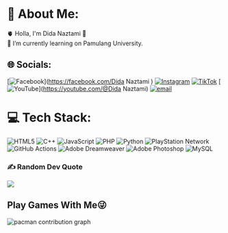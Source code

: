 
# 💫 About Me:
🫀 Holla, I'm Dida Naztami 🤫<br>🔭 I’m currently learning on Pamulang University.


## 🌐 Socials:
[![Facebook](https://img.shields.io/badge/Facebook-%231877F2.svg?logo=Facebook&logoColor=white)](https://facebook.com/Dida Naztami ) [![Instagram](https://img.shields.io/badge/Instagram-%23E4405F.svg?logo=Instagram&logoColor=white)](https://instagram.com/didtam_) [![TikTok](https://img.shields.io/badge/TikTok-%23000000.svg?logo=TikTok&logoColor=white)](https://tiktok.com/@ChipTam) [![YouTube](https://img.shields.io/badge/YouTube-%23FF0000.svg?logo=YouTube&logoColor=white)](https://youtube.com/@Dida Naztami) [![email](https://img.shields.io/badge/Email-D14836?logo=gmail&logoColor=white)](mailto:didanaztami2802@gmail.com) 

# 💻 Tech Stack:
![HTML5](https://img.shields.io/badge/html5-%23E34F26.svg?style=for-the-badge&logo=html5&logoColor=white) ![C++](https://img.shields.io/badge/c++-%2300599C.svg?style=for-the-badge&logo=c%2B%2B&logoColor=white) ![JavaScript](https://img.shields.io/badge/javascript-%23323330.svg?style=for-the-badge&logo=javascript&logoColor=%23F7DF1E) ![PHP](https://img.shields.io/badge/php-%23777BB4.svg?style=for-the-badge&logo=php&logoColor=white) ![Python](https://img.shields.io/badge/python-3670A0?style=for-the-badge&logo=python&logoColor=ffdd54) ![PlayStation Network](https://img.shields.io/badge/PSN-%230070D1.svg?style=for-the-badge&logo=Playstation&logoColor=white) ![GitHub Actions](https://img.shields.io/badge/github%20actions-%232671E5.svg?style=for-the-badge&logo=githubactions&logoColor=white) ![Adobe Dreamweaver](https://img.shields.io/badge/Adobe%20Dreamweaver-FF61F6.svg?style=for-the-badge&logo=Adobe%20Dreamweaver&logoColor=white) ![Adobe Photoshop](https://img.shields.io/badge/adobe%20photoshop-%2331A8FF.svg?style=for-the-badge&logo=adobe%20photoshop&logoColor=white) ![MySQL](https://img.shields.io/badge/mysql-4479A1.svg?style=for-the-badge&logo=mysql&logoColor=white)

### ✍️ Random Dev Quote
![](https://quotes-github-readme.vercel.app/api?type=horizontal&theme=radical)

<h2 align="left">Play Games With Me😜</h2>

<picture>
  <source media="(prefers-color-scheme: dark)" srcset="https://raw.githubusercontent.com/didanaztami /didanaztami /output/pacman-contribution-graph-dark.svg">
  <source media="(prefers-color-scheme: light)" srcset="https://raw.githubusercontent.com/didanaztami /didanaztami /output/pacman-contribution-graph.svg">
  <img alt="pacman contribution graph" src="https://raw.githubusercontent.com/didanaztami /didanaztami /output/pacman-contribution-graph.svg">
</picture>

###
